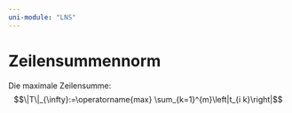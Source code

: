 ```yaml
---
uni-module: "LNS"
---
```


# Zeilensummennorm

Die maximale Zeilensumme:
$$\|T\|_{\infty}:=\operatorname{max} \sum_{k=1}^{m}\left|t_{i k}\right|$$
